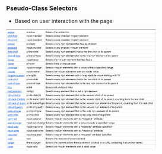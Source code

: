 ### Pseudo-Class Selectors

- Based on user interaction with the page


<img src="https://github.com/M4NS0/Workspaces/blob/master/Web/Johns%20Hopkins%20University/Module%202/Lecture%2015%20-%20Pseudo-Class%20Selectors/pseudo-classes.png" width="80%" height="auto" />